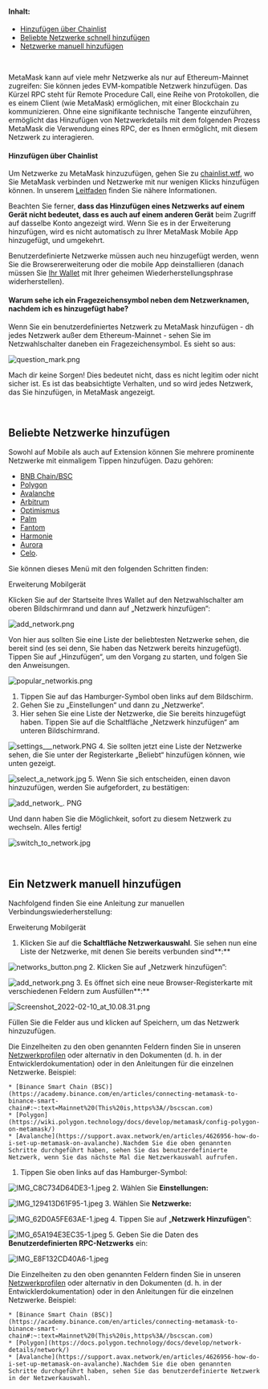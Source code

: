 #### Inhalt:


* [Hinzufügen über Chainlist](#h_01G63FNEWV5JGZ6XR0B3P0EAT2)
* [Beliebte Netzwerke schnell hinzufügen](#h_01G63GGCJH5GCYDYPH5RNWNZQ8)
* [Netzwerke manuell hinzufügen](#h_01G63GGJ83DGDRCS2ZWXM37CV5)


 


MetaMask kann auf viele mehr Netzwerke als nur auf Ethereum-Mainnet zugreifen: Sie können jedes EVM-kompatible Netzwerk hinzufügen. Das Kürzel RPC steht für Remote Procedure Call, eine Reihe von Protokollen, die es einem Client (wie MetaMask) ermöglichen, mit einer Blockchain zu kommunizieren. Ohne eine signifikante technische Tangente einzuführen, ermöglicht das Hinzufügen von Netzwerkdetails mit dem folgenden Prozess MetaMask die Verwendung eines RPC, der es Ihnen ermöglicht, mit diesem Netzwerk zu interagieren.



#### Hinzufügen über Chainlist


Um Netzwerke zu MetaMask hinzuzufügen, gehen Sie zu [chainlist.wtf](https://chainlist.wtf/), wo Sie MetaMask verbinden und Netzwerke mit nur wenigen Klicks hinzufügen können. In unserem [Leitfaden](https://support.metamask.io/hc/en-us/articles/360058992772) finden Sie nähere Informationen.



Beachten Sie ferner, **dass das Hinzufügen eines Netzwerks auf einem Gerät nicht bedeutet, dass es auch auf einem anderen Gerät** beim Zugriff auf dasselbe Konto angezeigt wird. Wenn Sie es in der Erweiterung hinzufügen, wird es nicht automatisch zu Ihrer MetaMask Mobile App hinzugefügt, und umgekehrt.


Benutzerdefinierte Netzwerke müssen auch neu hinzugefügt werden, wenn Sie die Browsererweiterung oder die mobile App deinstallieren (danach müssen Sie [Ihr Wallet](https://support.metamask.io/hc/en-us/articles/360015289612) mit Ihrer geheimen Wiederherstellungsphrase widerherstellen).



#### Warum sehe ich ein Fragezeichensymbol neben dem Netzwerknamen, nachdem ich es hinzugefügt habe?


Wenn Sie ein benutzerdefiniertes Netzwerk zu MetaMask hinzufügen - dh jedes Netzwerk außer dem Ethereum-Mainnet - sehen Sie im Netzwahlschalter daneben ein Fragezeichensymbol. Es sieht so aus:


![question_mark.png](https://support.metamask.io/hc/article_attachments/11332018723099)


Mach dir keine Sorgen! Dies bedeutet nicht, dass es nicht legitim oder nicht sicher ist. Es ist das beabsichtigte Verhalten, und so wird jedes Netzwerk, das Sie hinzufügen, in MetaMask angezeigt.



 


Beliebte Netzwerke hinzufügen
-----------------------------


Sowohl auf Mobile als auch auf Extension können Sie mehrere prominente Netzwerke mit einmaligem Tippen hinzufügen. Dazu gehören:


* [BNB Chain/BSC](https://support.metamask.io/hc/en-us/articles/4415758120219)
* [Polygon](https://support.metamask.io/hc/en-us/articles/4415758346267)
* [Avalanche](https://support.metamask.io/hc/en-us/articles/4415758179355)
* [Arbitrum](https://support.metamask.io/hc/en-us/articles/4415758358299)
* [Optimismus](https://support.metamask.io/hc/en-us/articles/4415758352667)
* [Palm](https://support.metamask.io/hc/en-us/articles/4415771874971)
* [Fantom](https://support.metamask.io/hc/en-us/articles/4415758161435)
* [Harmonie](https://support.metamask.io/hc/en-us/articles/4415758143387)
* [Aurora](https://support.metamask.io/hc/en-us/articles/6945467429019)
* [Celo](https://celo.org/).


Sie können dieses Menü mit den folgenden Schritten finden:




Erweiterung Mobilgerät


Klicken Sie auf der Startseite Ihres Wallet auf den Netzwahlschalter am oberen Bildschirmrand und dann auf „Netzwerk hinzufügen“:


![add_network.png](https://support.metamask.io/hc/article_attachments/10080831633947)


Von hier aus sollten Sie eine Liste der beliebtesten Netzwerke sehen, die bereit sind (es sei denn, Sie haben das Netzwerk bereits hinzugefügt). Tippen Sie auf „Hinzufügen“, um den Vorgang zu starten, und folgen Sie den Anweisungen.


![popular_networkis.png](https://support.metamask.io/hc/article_attachments/10080831641115)




1. Tippen Sie auf das Hamburger-Symbol oben links auf dem Bildschirm.
2. Gehen Sie zu „Einstellungen“ und dann zu „Netzwerke“.
3. Hier sehen Sie eine Liste der Netzwerke, die Sie bereits hinzugefügt haben. Tippen Sie auf die Schaltfläche „Netzwerk hinzufügen“ am unteren Bildschirmrand.


![settings___network.PNG](https://support.metamask.io/hc/article_attachments/7259190047387/settings___network.PNG)
4. Sie sollten jetzt eine Liste der Netzwerke sehen, die Sie unter der Registerkarte „Beliebt“ hinzufügen können, wie unten gezeigt.


![select_a_network.jpg](https://support.metamask.io/hc/article_attachments/7259225807771/select_a_network.jpg)
5. Wenn Sie sich entscheiden, einen davon hinzuzufügen, werden Sie aufgefordert, zu bestätigen:


![add_network_. PNG](https://support.metamask.io/hc/article_attachments/7259201715227/add_network_.PNG)


Und dann haben Sie die Möglichkeit, sofort zu diesem Netzwerk zu wechseln. Alles fertig!


![switch_to_network.jpg](https://support.metamask.io/hc/article_attachments/7259203865627/switch_to_network.jpg)




 


Ein Netzwerk manuell hinzufügen
-------------------------------


Nachfolgend finden Sie eine Anleitung zur manuellen Verbindungswiederherstellung:




Erweiterung Mobilgerät


1. Klicken Sie auf die **Schaltfläche Netzwerkauswahl**. Sie sehen nun eine Liste der Netzwerke, mit denen Sie bereits verbunden sind**:**


![networks_button.png](https://support.metamask.io/hc/article_attachments/6944067839387/networks_button.png)
2. Klicken Sie auf „Netzwerk hinzufügen”:


![add_network.png](https://support.metamask.io/hc/article_attachments/6944123860635/add_network.png)
3. Es öffnet sich eine neue Browser-Registerkarte mit verschiedenen Feldern zum Ausfüllen**:**


![Screenshot_2022-02-10_at_10.08.31.png](https://support.metamask.io/hc/article_attachments/4418639495451/Screenshot_2022-02-10_at_10.08.31.png)


Füllen Sie die Felder aus und klicken auf Speichern, um das Netzwerk hinzuzufügen.


Die Einzelheiten zu den oben genannten Feldern finden Sie in unseren [Netzwerkprofilen](https://support.metamask.io/hc/en-us/articles/4415750833691) oder alternativ in den Dokumenten (d. h. in der Entwicklerdokumentation) oder in den Anleitungen für die einzelnen Netzwerke. Beispiel:


	* [Binance Smart Chain (BSC)](https://academy.binance.com/en/articles/connecting-metamask-to-binance-smart-chain#:~:text=Mainnet%20(This%20is,https%3A//bscscan.com)
	* [Polygon](https://wiki.polygon.technology/docs/develop/metamask/config-polygon-on-metamask/)
	* [Avalanche](https://support.avax.network/en/articles/4626956-how-do-i-set-up-metamask-on-avalanche).Nachdem Sie die oben genannten Schritte durchgeführt haben, sehen Sie das benutzerdefinierte Netzwerk, wenn Sie das nächste Mal die Netzwerkauswahl aufrufen.




1. Tippen Sie oben links auf das Hamburger-Symbol:


![IMG_C8C734D64DE3-1.jpeg](https://support.metamask.io/hc/article_attachments/360083350571/IMG_C8C734D64DE3-1.jpeg)
2. Wählen Sie **Einstellungen:**


![IMG_129413D61F95-1.jpeg](https://support.metamask.io/hc/article_attachments/360083350591/IMG_129413D61F95-1.jpeg)
3. Wählen Sie **Netzwerke:**


![IMG_62D0A5FE63AE-1.jpeg](https://support.metamask.io/hc/article_attachments/360083317312/IMG_62D0A5FE63AE-1.jpeg)
4. Tippen Sie auf „**Netzwerk Hinzufügen**”:


![IMG_65A194E3EC35-1.jpeg](https://support.metamask.io/hc/article_attachments/360083350611/IMG_65A194E3EC35-1.jpeg)
5. Geben Sie die Daten des **Benutzerdefinierten RPC-Netzwerks** ein:


![IMG_E8F132CD40A6-1.jpeg](https://support.metamask.io/hc/article_attachments/360083317412/IMG_E8F132CD40A6-1.jpeg)


Die Einzelheiten zu den oben genannten Feldern finden Sie in unseren [Netzwerkprofilen](https://support.metamask.io/hc/en-us/articles/4415750833691) oder alternativ in den Dokumenten (d. h. in der Entwicklerdokumentation) oder in den Anleitungen für die einzelnen Netzwerke. Beispiel:


	* [Binance Smart Chain (BSC)](https://academy.binance.com/en/articles/connecting-metamask-to-binance-smart-chain#:~:text=Mainnet%20(This%20is,https%3A//bscscan.com)
	* [Polygon](https://docs.polygon.technology/docs/develop/network-details/network/)
	* [Avalanche](https://support.avax.network/en/articles/4626956-how-do-i-set-up-metamask-on-avalanche).Nachdem Sie die oben genannten Schritte durchgeführt haben, sehen Sie das benutzerdefinierte Netzwerk in der Netzwerkauswahl.



